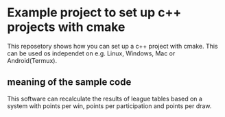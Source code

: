 # Example project to set up c++ projects with cmake
This reposetory shows how you can set up a c++ project with cmake. 
This can be used os independet on e.g. Linux, Windows, Mac or Android(Termux).
## meaning of the sample code
This software can recalculate the results of league tables based on a system with points per win, points per participation and points per draw.